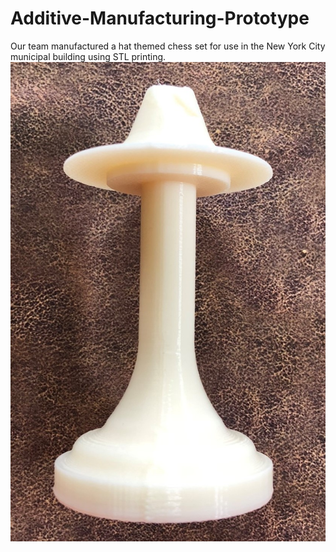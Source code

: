 # Additive-Manufacturing-Prototype
Our team manufactured a hat themed chess set for use in the New York City municipal building using STL printing.
![Chess_Piece](/ChessPiece.JPEG)
